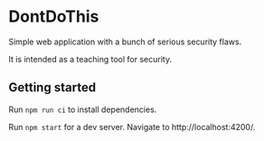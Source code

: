 # DontDoThis

Simple web application with a bunch of serious security flaws.

It is intended as a teaching tool for security.

## Getting started

Run `npm run ci` to install dependencies.

Run `npm start` for a dev server. Navigate to http://localhost:4200/.
